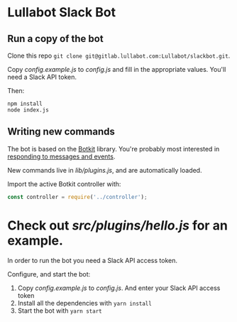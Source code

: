# Lullabot Slack Bot

## Run a copy of the bot

Clone this repo `git clone git@gitlab.lullabot.com:Lullabot/slackbot.git`.

Copy _config.example.js_ to _config.js_ and fill in the appropriate values. You'll need a Slack API token.

Then:

```
npm install
node index.js
```

## Writing new commands

The bot is based on the [Botkit](https://github.com/howdyai/botkit) library. You're probably most interested in [responding to messages and events](https://botkit.ai/docs/core.html#receiving-messages-and-events).

New commands live in _lib/plugins.js_, and are automatically loaded.

Import the active Botkit controller with:

```javascript
const controller = require('../controller');
```

Check out _src/plugins/hello.js_ for an example.
=======
In order to run the bot you need a Slack API access token.

Configure, and start the bot:

1. Copy _config.example.js_ to _config.js_. And enter your Slack API access token
1. Install all the dependencies with `yarn install`
1. Start the bot with `yarn start`
